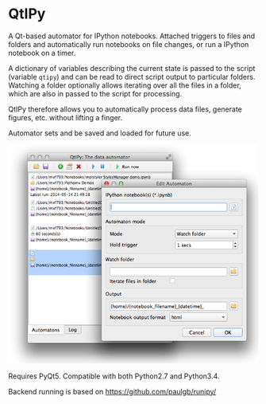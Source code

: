 # QtIPy

A Qt-based automator for IPython notebooks. Attached triggers to files and folders and 
automatically run notebooks on file changes, or run a IPython notebook on a timer.

A dictionary of variables describing the current state is passed to the script (variable `qtipy`)
and can be read to direct script output to particular folders. Watching a folder optionally allows
iterating over all the files in a folder, which are also in passed to the script for processing. 

QtIPy therefore allows you to automatically process data files, generate figures, etc. 
without lifting a finger.

Automator sets and be saved and loaded for future use.

![Screenshot](https://raw.githubusercontent.com/mfitzp/qtipy/master/qtipy-screenshot.png)

Requires PyQt5. Compatible with both Python2.7 and Python3.4.

Backend running is based on https://github.com/paulgb/runipy/

